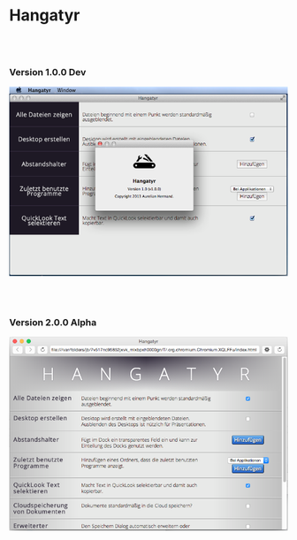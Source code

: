Hangatyr
========

<br />
<br />

### Version 1.0.0 Dev
![Version 1.0.0Dev](/History-Screens/Version1.0.0Dev.png "Version 1.0.0Dev")

<br />
<br />

### Version 2.0.0 Alpha
![Version 2.0.0Alpha](/History-Screens/Version2.0.0Alpha.png "Version 2.0.0 Alpha")

